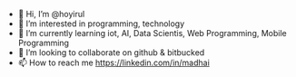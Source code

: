 - 👋 Hi, I’m @hoyirul
- 👀 I’m interested in programming, technology
- 🌱 I’m currently learning iot, AI, Data Scientis, Web Programming, Mobile Programming
- 💞️ I’m looking to collaborate on github & bitbucked
- 📫 How to reach me https://linkedin.com/in/madhai

<!---
hoyirul/hoyirul is a ✨ special ✨ repository because its `README.md` (this file) appears on your GitHub profile.
You can click the Preview link to take a look at your changes.
--->
